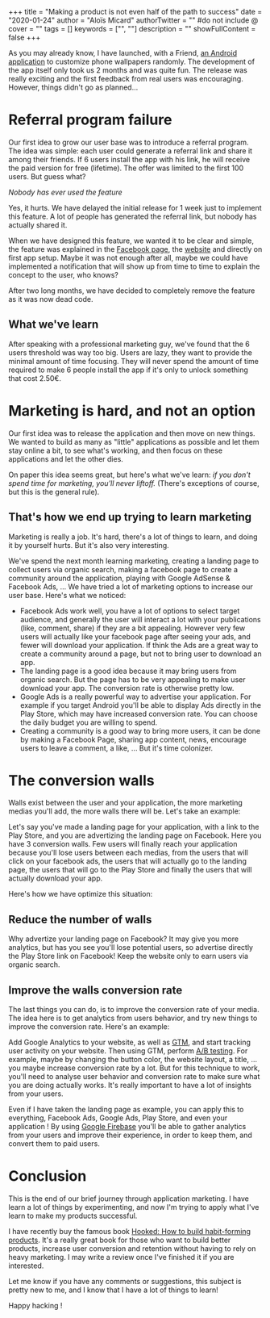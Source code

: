 +++
title = "Making a product is not even half of the path to success"
date = "2020-01-24"
author = "Aloïs Micard"
authorTwitter = "" #do not include @
cover = ""
tags = []
keywords = ["", ""]
description = ""
showFullContent = false
+++

As you may already know, I have launched, with a Friend, [an Android application](https://blog.creekorful.org/pimp-your-phone-like-never-before/) to customize phone wallpapers randomly. The development of the app itself only took us 2 months and was quite fun. The release was really exciting and the first feedback from real users was encouraging. However, things didn't go as planned...

# Referral program failure

Our first idea to grow our user base was to introduce a referral program. The idea was simple: each user could generate a referral link and share it among their friends. If 6 users install the app with his link, he will receive the paid version for free (lifetime). The offer was limited to the first 100 users. But guess what?

*Nobody has ever used the feature*

Yes, it hurts. We have delayed the initial release for 1 week just to implement this feature. A lot of people has generated the referral link, but nobody has actually shared it.

When we have designed this feature, we wanted it to be clear and simple, the feature was explained in the [Facebook page](https://www.facebook.com/pimpmyscreen/), the [website](https://www.randomwallpapers.com/) and directly on first app setup. Maybe it was not enough after all, maybe we could have implemented a notification that will show up from time to time to explain the concept to the user, who knows?

After two long months, we have decided to completely remove the feature as it was now dead code.

## What we've learn

After speaking with a professional marketing guy, we've found that the 6 users threshold was way too big. Users are lazy, they want to provide the minimal amount of time focusing. They will never spend the amount of time required to make 6 people install the app if it's only to unlock something that cost 2.50€.

# Marketing is hard, and not an option

Our first idea was to release the application and then move on new things. We wanted to build as many as "little" applications as possible and let them stay online a bit, to see what's working, and then focus on these applications and let the other dies.

On paper this idea seems great, but here's what we've learn: *if you don't spend time for marketing, you'll never liftoff.* (There's exceptions of course, but this is the general rule).

## That's how we end up trying to learn marketing

Marketing is really a job. It's hard, there's a lot of things to learn, and doing it by yourself hurts. But it's also very interesting.

We've spend the next month learning marketing, creating a landing page to collect users via organic search, making a facebook page to create a community around the application, playing with Google AdSense & Facebook Ads, ... We have tried a lot of marketing options to increase our user base. Here's what we noticed:

- Facebook Ads work well, you have a lot of options to select target audience, and generally the user will interact a lot with your publications (like, comment, share) if they are a bit appealing. However very few users will actually like your facebook page after seeing your ads, and fewer will download your application. If think the Ads are a great way to create a community around a page, but not to bring user to download an app.
- The landing page is a good idea because it may bring users from organic search. But the page has to be very appealing to make user download your app. The conversion rate is otherwise pretty low.
- Google Ads is a really powerful way to advertise your application. For example if you target Android you'll be able to display Ads directly in the Play Store, which may have increased conversion rate. You can choose the daily budget you are willing to spend.
- Creating a community is a good way to bring more users, it can be done by making a Facebook Page, sharing app content, news, encourage users to leave a comment, a like, ... But it's time colonizer.

# The conversion walls

Walls exist between the user and your application, the more marketing medias you'll add, the more walls there will be. Let's take an example:

Let's say you've made a landing page for your application, with a link to the Play Store, and you are advertizing the landing page on Facebook. Here you have 3 conversion walls. Few users will finally reach your application because you'll lose users between each medias, from the users that will click on your facebook ads, the users that will actually go to the landing page, the users that will go to the Play Store and finally the users that will actually download your app.

Here's how we have optimize this situation:

## Reduce the number of walls

Why advertize your landing page on Facebook? It may give you more analytics, but has you see you'll lose potential users, so advertise directly the Play Store link on Facebook! Keep the website only to earn users via organic search.

## Improve the walls conversion rate

The last things you can do, is to improve the conversion rate of your media. The idea here is to get analytics from users behavior, and try new things to improve the conversion rate. Here's an example:

Add Google Analytics to your website, as well as [GTM](https://tagmanager.google.com/), and start tracking user activity on your website. Then using GTM, perform [A/B testing](https://en.wikipedia.org/wiki/A/B_testing). For example, maybe by changing the button color, the website layout, a title, ... you maybe increase conversion rate by a lot. But for this technique to work, you'll need to analyse user behavior and conversion rate to make sure what you are doing actually works. It's really important to have a lot of insights from your users.

Even if I have taken the landing page as example, you can apply this to everything, Facebook Ads, Google Ads, Play Store, and even your application ! By using [Google Firebase](https://firebase.google.com/) you'll be able to gather analytics from your users and improve their experience, in order to keep them, and convert them to paid users.

# Conclusion

This is the end of our brief journey through application marketing. I have learn a lot of things by experimenting, and now I'm trying to apply what I've learn to make my products successful.

I have recently buy the famous book [Hooked: How to build habit-forming products](https://www.amazon.com/dp/1591847788/). It's a really great book for those who want to build better products, increase user conversion and retention without having to rely on heavy marketing. I may write a review once I've finished it if you are interested.

Let me know if you have any comments or suggestions, this subject is pretty new to me, and I know that I have a lot of things to learn!

Happy hacking !